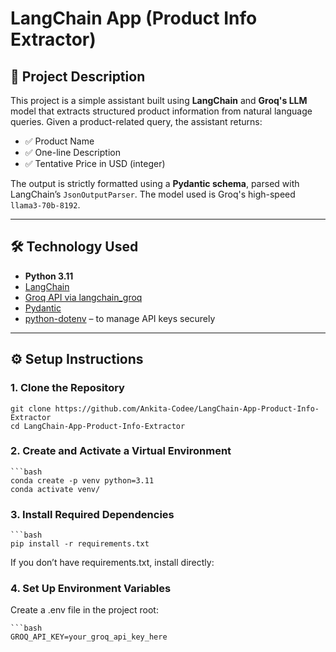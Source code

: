 # LangChain App (Product Info Extractor)

## 🧠 Project Description
This project is a simple assistant built using **LangChain** and **Groq's LLM** model that extracts structured product information from natural language queries. Given a product-related query, the assistant returns:
- ✅ Product Name
- ✅ One-line Description
- ✅ Tentative Price in USD (integer)

The output is strictly formatted using a **Pydantic schema**, parsed with LangChain’s `JsonOutputParser`. The model used is Groq's high-speed `llama3-70b-8192`.

---

## 🛠️ Technology Used
- **Python 3.11**
- [LangChain](https://python.langchain.com/en/latest/)
- [Groq API via langchain_groq](https://groq.com/)
- [Pydantic](https://docs.pydantic.dev/)
- [python-dotenv](https://pypi.org/project/python-dotenv/) – to manage API keys securely

---

## ⚙️ Setup Instructions

### 1. Clone the Repository

    
    git clone https://github.com/Ankita-Codee/LangChain-App-Product-Info-Extractor
    cd LangChain-App-Product-Info-Extractor
    

### 2. Create and Activate a Virtual Environment
    ```bash
    conda create -p venv python=3.11
    conda activate venv/


### 3. Install Required Dependencies
    ```bash
    pip install -r requirements.txt
If you don’t have requirements.txt, install directly:

### 4. Set Up Environment Variables
Create a .env file in the project root:

    ```bash
    GROQ_API_KEY=your_groq_api_key_here


